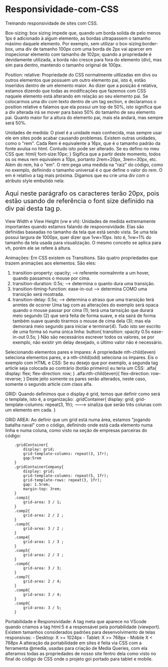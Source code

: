 # Responsividade-com-CSS
Treinando responsividade de sites com CSS.

Box-sizing:
box sizing impede que, quando um borda solida de pelo menos 1px é adicionado à algum elemento, as bordas ultrapassem o tamanho máximo daquele elemento. Por exemplo, sem utilizar o box-sizing:border-box, uma div de tamanho 100px com uma borda de 2px vai aparcer em inspecionar elemento com tamanho de 102px; quando a propriedade é devidamente utilizada, a borda não cresce para fora do elemento (div), mas sim para dentro, mantendo o tamanho original de 100px.

Position: relative:
Propriedade do CSS normalmente uitlizadas em divs ou outros elementos que possuem um outro elemento pai, isto é, estão inseridos dentro de um elemento maior. Ao dizer que a posição é relativa, estamos dizendo que todas as modificações que fazemos com CSS naquele elemento está alterando em relação ao seu elemento pai. Se colocarmos uma div com texto dentro de um tag section, e declaramos o position relative e falamos que ela possui um top de 50%, isto significa que a div alterada irá se mover para baixo 50% do tamanho de seu elemento pai. Quanto maior for a altura do elemento pai, mais ela andará, mas sempre será 50%.   

Unidades de medida:
O pixel é a unidade mais conhecida, mas sempre usar ele em sites pode acabar causando problemas. Existem outras unidades, como o "rem". Cada Rem é equivalente a 16px, que é o tamanho padrão da fonte avulsa no html. Contudo isto pode ser alterado. Se eu defino no meu CSS que:
        html{
            font-size:10px;
        }
    Sigifica que a partir deste momento, todos os os meus rem equivalem a 10px, portanto 2rem=20px, 3rem=30px, etc.
    Além do rem, há o "em". O rem pega uma medida na "raiz" do código, como no exemplo, definindo o tamanho universal é o que define o valor do rem. O em é relativo a tag mais próxima. Digamos que eu crie uma div com o atributo style embutido nela:
        <div style='font-size: 10px;'>
            <p style='font-size: 2em;'>Aqui neste parágrafo os caracteres terão 20px, pois estão usando de referência o font size definido na div pai desta tag p.</p>
        </div>

View Width e View Height (vw e vh):
Unidades de medida extremamente importantes quando estamos falando de respoonsividade. Elas são definidas baseadas no tamanho da tela que está sendo vista. Se uma tela possui largura de 1000px, quer dizer que 1vw=10px. Isto é, 1vw=1% do tamanho da tela usada para visualização. O mesmo conceito se aplica para vh, porém ele se refere à altura. 

Animações:
Em CSS existem os Transitions. São quatro propriedades que trazem animações aos elementos. São eles:
1) transition-property: opacity;  --> referente normalmnte a um hover, quando passamos o mouse por cima.
2) transition-duration: 0.5s;     --> determina o quanto dura uma transição.
3) transition-timing-function: ease-in-out --> determina COMO uma transição será mostrada.
4) transition-delay: 0.5s;        --> determina o atraso que uma transição terá anmtes de ocorrer
Uma tag com as alterações do exemplo será opaca quando o mouse passar por cima (1); terá uma tarnsição que durará meio segundo (2) que será feita de forma suave, e ela sairá de forma também suave quando tirarmos o mouse de cima dela (3); mas ela demorará meio segundo para iniciar e terminar(4).
Tudo isto ser escrito de uma forma só numa única linha:
    button{
        transition: opacity 0.5s ease-in-out 0.5s;
    } Não são necessários escrever todos os valores, se por exemplo, não existir ym delay desejado, o último valor não é necessário.

Selecionando elementos pares e ímpares:
A propriedade nth-child(even) seleciona elementos pares, e a nth-child(odd) seleciona os ímpares. Eis o exemplo com HTML e CSS:
Se eu desejo que por exemplo, a segunda tag article seja colocada ao contrário (botão primeiro) eu teria um CSS:
    .alfa{
        display: flex;
        flex-direction: row;
}
    .alfa:nth-child(even){
        flex-direction: row-reverse;
}
Deste jeito somente os pares serão alterados, neste caso, somente o segundo article com class alfa.


GRID:
Quando definimos que o display é grid, temos que definir como será o template, isto é, a organização:
.gridContainer{
    display: grid;
    grid-template-columns: repeat(3, 1fr); ---> sinaliza que serão três colunas com um elemento em cada. 
}

GRID AREA:
Ao definir que um grid está numa área, estamos "jogando batalha naval" com o código, definindo onde está cada elemento numa linha e numa coluna, como visto na seção de empresas parceiras do código:

        .gridContainer{
            display: grid;
            grid-template-columns: repeat(3, 1fr); 
            gap:5rem
        }
        .gridContainerCompany{
            display: grid;
            grid-template-columns: repeat(5, 1fr);
            grid-template-rows: repeat(3, 1fr);
            gap: 1.5rem;
            margin-top: 3rem;
        }
        .comp1{
            grid-area: 3 / 1;
        }
        .comp2{
            grid-area: 2 / 2 ;
        }
        .comp3{
            grid-area: 3 / 2 ;
        }
        .comp4{
            grid-area: 1 / 3 ;
        }
        .comp5{
            grid-area: 2 / 3 ;
        }
        .comp6{
            grid-area: 3 / 3;
        }
        .comp7{
            grid-area: 2 / 4;
        }
        .comp8{
            grid-area: 3 / 4;
        }
        .comp9{
            grid-area: 3 / 5;
        }



Portabilidade e Responsividade:
A tag meta que aparece no VScode quando criamos a tag html:5 é a responsável pela portabilidade (viewport). Existem tamanhos considerados padrões para desenvolvimento de telas responsivas:
                - Desktop: X >= 1024px
                - Tablet:  X >= 768px
                - Mobile   X < 768px
A alteração da portabilidade em sites é feita via CSS com a ferramenta @media, usadas para criação de Media Queries, com ela alteramos todas as propriedades de nosso site fentro dela como visto no final do código de CSS onde o projeto goi portado para tablet e mobile.